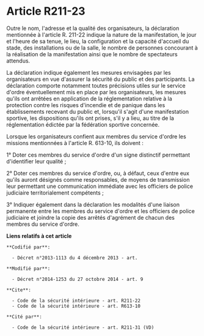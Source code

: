 # Article R211-23

Outre le nom, l'adresse et la qualité des organisateurs, la déclaration mentionnée à l'article R. 211-22 indique la nature de
la manifestation, le jour et l'heure de sa tenue, le lieu, la configuration et la capacité d'accueil du stade, des
installations ou de la salle, le nombre de personnes concourant à la réalisation de la manifestation ainsi que le nombre de
spectateurs attendus. 

La déclaration indique également les mesures envisagées par les organisateurs en vue d'assurer la sécurité du public et des
participants. La déclaration comporte notamment toutes précisions utiles sur le service d'ordre éventuellement mis en place
par les organisateurs, les mesures qu'ils ont arrêtées en application de la réglementation relative à la protection contre
les risques d'incendie et de panique dans les établissements recevant du public et, lorsqu'il s'agit d'une manifestation
sportive, les dispositions qu'ils ont prises, s'il y a lieu, au titre de la réglementation édictée par la fédération sportive
concernée. 

Lorsque les organisateurs confient aux membres du service d'ordre les missions mentionnées à l'article R. 613-10, ils
doivent : 

1° Doter ces membres du service d'ordre d'un signe distinctif permettant d'identifier leur qualité ; 

2° Doter ces membres du service d'ordre, ou, à défaut, ceux d'entre eux qu'ils auront désignés comme responsables, de moyens
de transmission leur permettant une communication immédiate avec les officiers de police judiciaire territorialement
compétents ; 

3° Indiquer également dans la déclaration les modalités d'une liaison permanente entre les membres du service d'ordre et les
officiers de police judiciaire et joindre la copie des arrêtés d'agrément de chacun des membres du service d'ordre.

**Liens relatifs à cet article**

	**Codifié par**:

	  - Décret n°2013-1113 du 4 décembre 2013 - art.

	**Modifié par**:

	  - Décret n°2014-1253 du 27 octobre 2014 - art. 9

	**Cite**:

	  - Code de la sécurité intérieure - art. R211-22
	  - Code de la sécurité intérieure - art. R613-10

	**Cité par**:

	  - Code de la sécurité intérieure - art. R211-31 (VD)

